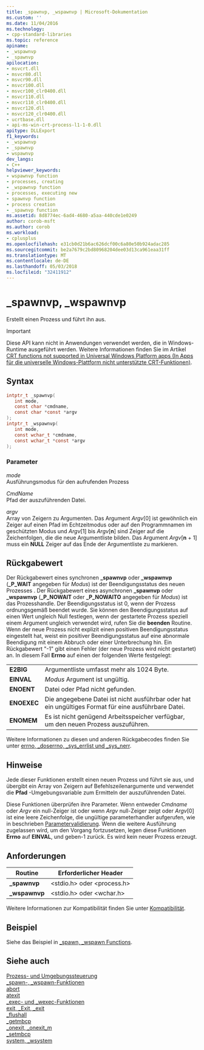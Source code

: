 ```yaml
---
title: _spawnvp, _wspawnvp | Microsoft-Dokumentation
ms.custom: ''
ms.date: 11/04/2016
ms.technology:
- cpp-standard-libraries
ms.topic: reference
apiname:
- _wspawnvp
- _spawnvp
apilocation:
- msvcrt.dll
- msvcr80.dll
- msvcr90.dll
- msvcr100.dll
- msvcr100_clr0400.dll
- msvcr110.dll
- msvcr110_clr0400.dll
- msvcr120.dll
- msvcr120_clr0400.dll
- ucrtbase.dll
- api-ms-win-crt-process-l1-1-0.dll
apitype: DLLExport
f1_keywords:
- _wspawnvp
- _spawnvp
- wspawnvp
dev_langs:
- C++
helpviewer_keywords:
- wspawnvp function
- processes, creating
- _wspawnvp function
- processes, executing new
- spawnvp function
- process creation
- _spawnvp function
ms.assetid: 8d8774ec-6ad4-4680-a5aa-440cde1e0249
author: corob-msft
ms.author: corob
ms.workload:
- cplusplus
ms.openlocfilehash: e31cb0d21b6ac626dcf00c6a80e50b924adac285
ms.sourcegitcommit: be2a7679c2bd80968204dee03d13ca961eaa31ff
ms.translationtype: MT
ms.contentlocale: de-DE
ms.lasthandoff: 05/03/2018
ms.locfileid: "32411912"
---
```

# <a name="spawnvp-wspawnvp"></a>_spawnvp, _wspawnvp

Erstellt einen Prozess und führt ihn aus.

> [!IMPORTANT]
> Diese API kann nicht in Anwendungen verwendet werden, die in Windows-Runtime ausgeführt werden. Weitere Informationen finden Sie im Artikel [CRT functions not supported in Universal Windows Platform apps (In Apps für die universelle Windows-Plattform nicht unterstützte CRT-Funktionen)](../../cppcx/crt-functions-not-supported-in-universal-windows-platform-apps.md).

## <a name="syntax"></a>Syntax

```C
intptr_t _spawnvp(
   int mode,
   const char *cmdname,
   const char *const *argv
);
intptr_t _wspawnvp(
   int mode,
   const wchar_t *cmdname,
   const wchar_t *const *argv
);
```

### <a name="parameters"></a>Parameter

*mode*<br/>
Ausführungsmodus für den aufrufenden Prozess

*CmdName*<br/>
Pfad der auszuführenden Datei.

*argv*<br/>
Array von Zeigern zu Argumenten. Das Argument *Argv*[0] ist gewöhnlich ein Zeiger auf einen Pfad im Echtzeitmodus oder auf den Programmnamen im geschützten Modus und *Argv*[1] bis *Argv*[**n**] sind Zeiger auf die Zeichenfolgen, die die neue Argumentliste bilden. Das Argument *Argv*[**n** + 1] muss ein **NULL** Zeiger auf das Ende der Argumentliste zu markieren.

## <a name="return-value"></a>Rückgabewert

Der Rückgabewert eines synchronen **_spawnvp** oder **_wspawnvp** (**_P_WAIT** angegeben für *Modus*) ist der Beendigungsstatus des neuen Prozesses . Der Rückgabewert eines asynchronen **_spawnvp** oder **_wspawnvp** (**_P_NOWAIT** oder **_P_NOWAITO** angegeben für  *Modus*) ist das Prozesshandle. Der Beendigungsstatus ist 0, wenn der Prozess ordnungsgemäß beendet wurde. Sie können den Beendigungsstatus auf einen Wert ungleich Null festlegen, wenn der gestartete Prozess speziell einem Argument ungleich verwendet wird, rufen Sie die **beenden** Routine. Wenn der neue Prozess nicht explizit einen positiven Beendigungsstatus eingestellt hat, weist ein positiver Beendigungsstatus auf eine abnormale Beendigung mit einem Abbruch oder einer Unterbrechung hin. Ein Rückgabewert "-1" gibt einen Fehler (der neue Prozess wird nicht gestartet) an. In diesem Fall **Errno** auf einen der folgenden Werte festgelegt:

|||
|-|-|
**E2BIG**|Argumentliste umfasst mehr als 1024 Byte.
**EINVAL**|*Modus* Argument ist ungültig.
**ENOENT**|Datei oder Pfad nicht gefunden.
**ENOEXEC**|Die angegebene Datei ist nicht ausführbar oder hat ein ungültiges Format für eine ausführbare Datei.
**ENOMEM**|Es ist nicht genügend Arbeitsspeicher verfügbar, um den neuen Prozess auszuführen.

Weitere Informationen zu diesen und anderen Rückgabecodes finden Sie unter [errno, _doserrno, _sys_errlist und _sys_nerr](../../c-runtime-library/errno-doserrno-sys-errlist-and-sys-nerr.md).

## <a name="remarks"></a>Hinweise

Jede dieser Funktionen erstellt einen neuen Prozess und führt sie aus, und übergibt ein Array von Zeigern auf Befehlszeilenargumente und verwendet die **Pfad** -Umgebungsvariable zum Ermitteln der auszuführenden Datei.

Diese Funktionen überprüfen ihre Parameter. Wenn entweder *Cmdname* oder *Argv* ein null-Zeiger ist oder wenn *Argv* null-Zeiger zeigt oder *Argv*[0] ist eine leere Zeichenfolge, die ungültige parameterhandler aufgerufen, wie in beschrieben [Parametervalidierung](../../c-runtime-library/parameter-validation.md). Wenn die weitere Ausführung zugelassen wird, um den Vorgang fortzusetzen, legen diese Funktionen **Errno** auf **EINVAL**, und geben-1 zurück. Es wird kein neuer Prozess erzeugt.

## <a name="requirements"></a>Anforderungen

|Routine|Erforderlicher Header|
|-------------|---------------------|
|**_spawnvp**|\<stdio.h> oder \<process.h>|
|**_wspawnvp**|\<stdio.h> oder \<wchar.h>|

Weitere Informationen zur Kompatibilität finden Sie unter [Kompatibilität](../../c-runtime-library/compatibility.md).

## <a name="example"></a>Beispiel

Siehe das Beispiel in [_spawn, _wspawn Functions](../../c-runtime-library/spawn-wspawn-functions.md).

## <a name="see-also"></a>Siehe auch

[Prozess- und Umgebungssteuerung](../../c-runtime-library/process-and-environment-control.md)<br/>
[_spawn-, _wspawn-Funktionen](../../c-runtime-library/spawn-wspawn-functions.md)<br/>
[abort](abort.md)<br/>
[atexit](atexit.md)<br/>
[_exec- und _wexec-Funktionen](../../c-runtime-library/exec-wexec-functions.md)<br/>
[exit, _Exit, _exit](exit-exit-exit.md)<br/>
[_flushall](flushall.md)<br/>
[_getmbcp](getmbcp.md)<br/>
[_onexit, _onexit_m](onexit-onexit-m.md)<br/>
[_setmbcp](setmbcp.md)<br/>
[system, _wsystem](system-wsystem.md)<br/>
